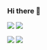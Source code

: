 ### Hi there 👋

<!--
**nvd-dev/nvd-dev** is a ✨ _special_ ✨ repository because its `README.md` (this file) appears on your GitHub profile.

Here are some ideas to get you started:

- 🔭 I’m currently working on ...
- 🌱 I’m currently learning ...
- 👯 I’m looking to collaborate on ...
- 🤔 I’m looking for help with ...
- 💬 Ask me about ...
- 📫 How to reach me: ...
- 😄 Pronouns: ...
- ⚡ Fun fact: ...
-->

![](https://raw.githubusercontent.com/nvd-dev/github-stats/master/generated/overview.svg#gh-dark-mode-only)
![](https://raw.githubusercontent.com/nvd-dev/github-stats/master/generated/overview.svg#gh-light-mode-only)

![](https://raw.githubusercontent.com/nvd-dev/github-stats/master/generated/languages.svg#gh-dark-mode-only)
![](https://raw.githubusercontent.com/nvd-dev/github-stats/master/generated/languages.svg#gh-light-mode-only)
